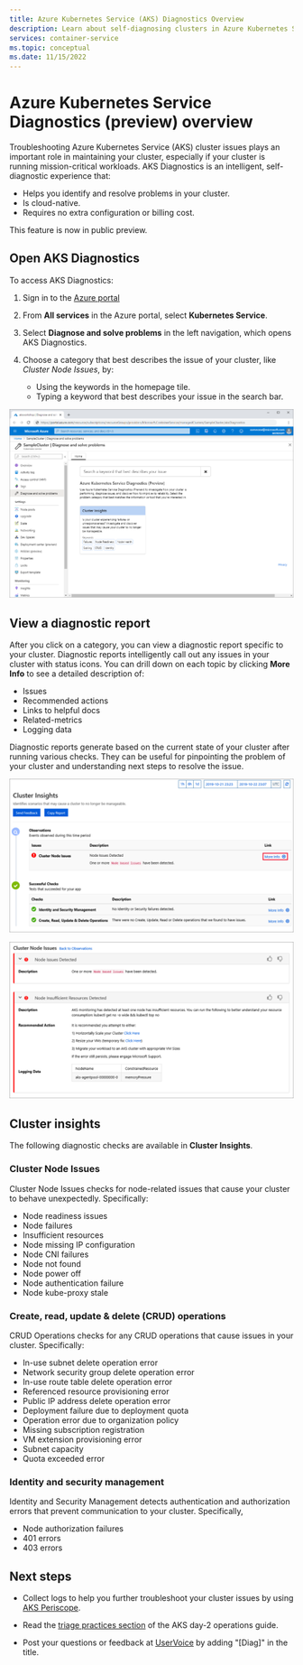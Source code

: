 ```yaml
---
title: Azure Kubernetes Service (AKS) Diagnostics Overview
description: Learn about self-diagnosing clusters in Azure Kubernetes Service.
services: container-service
ms.topic: conceptual
ms.date: 11/15/2022
---
```


# Azure Kubernetes Service Diagnostics (preview) overview

Troubleshooting Azure Kubernetes Service (AKS) cluster issues plays an important role in maintaining your cluster, especially if your cluster is running mission-critical workloads. AKS Diagnostics is an intelligent, self-diagnostic experience that:

* Helps you identify and resolve problems in your cluster.
* Is cloud-native.
* Requires no extra configuration or billing cost.

This feature is now in public preview.

## Open AKS Diagnostics

To access AKS Diagnostics:

1. Sign in to the [Azure portal](https://portal.azure.com)
1. From **All services** in the Azure portal, select **Kubernetes Service**.
1. Select **Diagnose and solve problems** in the left navigation, which opens AKS Diagnostics.
1. Choose a category that best describes the issue of your cluster, like _Cluster Node Issues_, by:

    * Using the keywords in the homepage tile.
    * Typing a keyword that best describes your issue in the search bar.

![Homepage](./media/concepts-diagnostics/aks-diagnostics-homepage.png)

## View a diagnostic report

After you click on a category, you can view a diagnostic report specific to your cluster. Diagnostic reports intelligently call out any issues in your cluster with status icons. You can drill down on each topic by clicking **More Info** to see a detailed description of:

* Issues
* Recommended actions
* Links to helpful docs
* Related-metrics
* Logging data 

Diagnostic reports generate based on the current state of your cluster after running various checks. They can be useful for pinpointing the problem of your cluster and understanding next steps to resolve the issue.

![Diagnostic Report](./media/concepts-diagnostics/diagnostic-report.png)

![Expanded Diagnostic Report](./media/concepts-diagnostics/node-issues.png)

## Cluster insights

The following diagnostic checks are available in **Cluster Insights**.

### Cluster Node Issues

Cluster Node Issues checks for node-related issues that cause your cluster to behave unexpectedly. Specifically:

- Node readiness issues
- Node failures
- Insufficient resources
- Node missing IP configuration
- Node CNI failures
- Node not found
- Node power off
- Node authentication failure
- Node kube-proxy stale

### Create, read, update & delete (CRUD) operations

CRUD Operations checks for any CRUD operations that cause issues in your cluster. Specifically:

- In-use subnet delete operation error
- Network security group delete operation error
- In-use route table delete operation error
- Referenced resource provisioning error
- Public IP address delete operation error
- Deployment failure due to deployment quota
- Operation error due to organization policy
- Missing subscription registration
- VM extension provisioning error
- Subnet capacity
- Quota exceeded error

### Identity and security management

Identity and Security Management detects authentication and authorization errors that prevent communication to your cluster. Specifically,

- Node authorization failures
- 401 errors
- 403 errors

## Next steps

* Collect logs to help you further troubleshoot your cluster issues by using [AKS Periscope](https://aka.ms/aksperiscope).

* Read the [triage practices section](/azure/architecture/operator-guides/aks/aks-triage-practices) of the AKS day-2 operations guide.

* Post your questions or feedback at [UserVoice](https://feedback.azure.com/d365community/forum/aabe212a-f724-ec11-b6e6-000d3a4f0da0) by adding "[Diag]" in the title.
